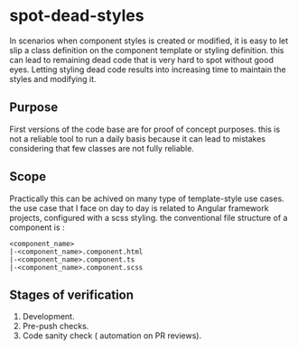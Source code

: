 # spot-dead-styles

In scenarios when component styles is created or modified, it is easy to let slip a class definition on the component template or styling definition. this can lead to remaining dead code that is very hard to spot without good eyes.
Letting styling dead code results into increasing time to maintain the styles and modifying it.

## Purpose

First versions of the code base are for proof of concept purposes. this is not a reliable tool to run a daily basis because it can lead to mistakes considering that few classes are not fully reliable.

## Scope
Practically this can be achived on many type of template-style use cases. the use case that I face on day to day is related to Angular framework projects, configured with a scss styling. 
the conventional file structure of a component is :
```
<component_name>
|-<component_name>.component.html
|-<component_name>.component.ts
|-<component_name>.component.scss
```

## Stages of verification

1. Development.
2. Pre-push checks.
3. Code sanity check ( automation on PR reviews).